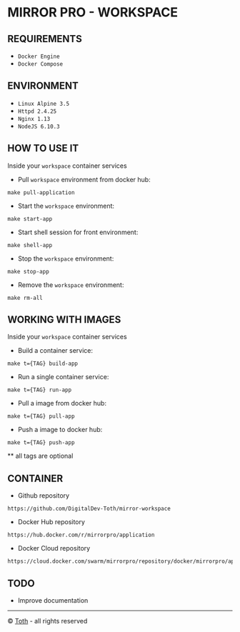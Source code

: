MIRROR PRO - WORKSPACE
===

REQUIREMENTS
---
- `Docker Engine`
- `Docker Compose`

ENVIRONMENT
---
- `Linux Alpine 3.5`
- `Httpd 2.4.25`
- `Nginx 1.13`
- `NodeJS 6.10.3`

HOW TO USE IT
---
Inside your `workspace` container services

- Pull `workspace` environment from docker hub:
```
make pull-application
```
- Start the `workspace` environment:
```
make start-app
```
- Start shell session for front environment:
```
make shell-app
```
- Stop the `workspace` environment:
```
make stop-app
```
- Remove the `workspace` environment:
```
make rm-all
```

WORKING WITH IMAGES
---
Inside your `workspace` container services

- Build a container service:
```
make t={TAG} build-app
```
- Run a single container service:
```
make t={TAG} run-app
```
- Pull a image from docker hub:
```
make t={TAG} pull-app
```
- Push a image to docker hub:
```
make t={TAG} push-app
```
** all tags are optional


CONTAINER
---
- Github repository
```
https://github.com/DigitalDev-Toth/mirror-workspace
```
- Docker Hub repository
```
https://hub.docker.com/r/mirrorpro/application
```
- Docker Cloud repository
```
https://cloud.docker.com/swarm/mirrorpro/repository/docker/mirrorpro/application/general
```

TODO
---
- Improve documentation

***
© [Toth](http://www.toth.cl) - all rights reserved
